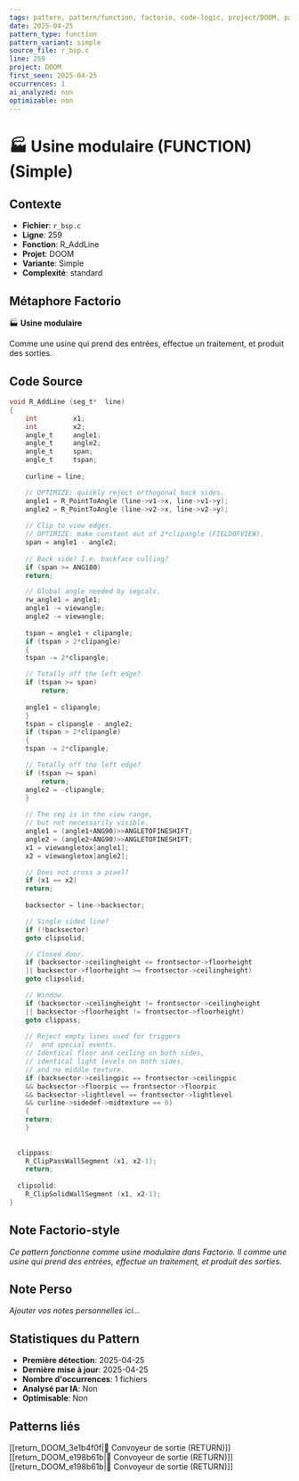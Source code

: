 ```yaml
---
tags: pattern, pattern/function, factorio, code-logic, project/DOOM, pattern/variant/simple
date: 2025-04-25
pattern_type: function
pattern_variant: simple
source_file: r_bsp.c
line: 259
project: DOOM
first_seen: 2025-04-25
occurrences: 1
ai_analyzed: non
optimizable: non
---
```


# 🏭 Usine modulaire (FUNCTION) (Simple)

## Contexte
- **Fichier**: `r_bsp.c`
- **Ligne**: 259
- **Fonction**: R_AddLine
- **Projet**: DOOM
- **Variante**: Simple
- **Complexité**: standard

## Métaphore Factorio
🏭 **Usine modulaire**

Comme une usine qui prend des entrées, effectue un traitement, et produit des sorties.

## Code Source
```c
void R_AddLine (seg_t*	line)
{
    int			x1;
    int			x2;
    angle_t		angle1;
    angle_t		angle2;
    angle_t		span;
    angle_t		tspan;
    
    curline = line;

    // OPTIMIZE: quickly reject orthogonal back sides.
    angle1 = R_PointToAngle (line->v1->x, line->v1->y);
    angle2 = R_PointToAngle (line->v2->x, line->v2->y);
    
    // Clip to view edges.
    // OPTIMIZE: make constant out of 2*clipangle (FIELDOFVIEW).
    span = angle1 - angle2;
    
    // Back side? I.e. backface culling?
    if (span >= ANG180)
	return;		

    // Global angle needed by segcalc.
    rw_angle1 = angle1;
    angle1 -= viewangle;
    angle2 -= viewangle;
	
    tspan = angle1 + clipangle;
    if (tspan > 2*clipangle)
    {
	tspan -= 2*clipangle;

	// Totally off the left edge?
	if (tspan >= span)
	    return;
	
	angle1 = clipangle;
    }
    tspan = clipangle - angle2;
    if (tspan > 2*clipangle)
    {
	tspan -= 2*clipangle;

	// Totally off the left edge?
	if (tspan >= span)
	    return;	
	angle2 = -clipangle;
    }
    
    // The seg is in the view range,
    // but not necessarily visible.
    angle1 = (angle1+ANG90)>>ANGLETOFINESHIFT;
    angle2 = (angle2+ANG90)>>ANGLETOFINESHIFT;
    x1 = viewangletox[angle1];
    x2 = viewangletox[angle2];

    // Does not cross a pixel?
    if (x1 == x2)
	return;				
	
    backsector = line->backsector;

    // Single sided line?
    if (!backsector)
	goto clipsolid;		

    // Closed door.
    if (backsector->ceilingheight <= frontsector->floorheight
	|| backsector->floorheight >= frontsector->ceilingheight)
	goto clipsolid;		

    // Window.
    if (backsector->ceilingheight != frontsector->ceilingheight
	|| backsector->floorheight != frontsector->floorheight)
	goto clippass;	
		
    // Reject empty lines used for triggers
    //  and special events.
    // Identical floor and ceiling on both sides,
    // identical light levels on both sides,
    // and no middle texture.
    if (backsector->ceilingpic == frontsector->ceilingpic
	&& backsector->floorpic == frontsector->floorpic
	&& backsector->lightlevel == frontsector->lightlevel
	&& curline->sidedef->midtexture == 0)
    {
	return;
    }
    
				
  clippass:
    R_ClipPassWallSegment (x1, x2-1);	
    return;
		
  clipsolid:
    R_ClipSolidWallSegment (x1, x2-1);
}
```

## Note Factorio-style
*Ce pattern fonctionne comme usine modulaire dans Factorio. Il comme une usine qui prend des entrées, effectue un traitement, et produit des sorties.*

## Note Perso
*Ajouter vos notes personnelles ici...*

## Statistiques du Pattern
- **Première détection**: 2025-04-25
- **Dernière mise à jour**: 2025-04-25
- **Nombre d'occurrences**: 1 fichiers
- **Analysé par IA**: Non
- **Optimisable**: Non

## Patterns liés
[[return_DOOM_3e1b4f0f|🚚 Convoyeur de sortie (RETURN)]]
[[return_DOOM_e198b61b|🚚 Convoyeur de sortie (RETURN)]]
[[return_DOOM_e198b61b|🚚 Convoyeur de sortie (RETURN)]]

